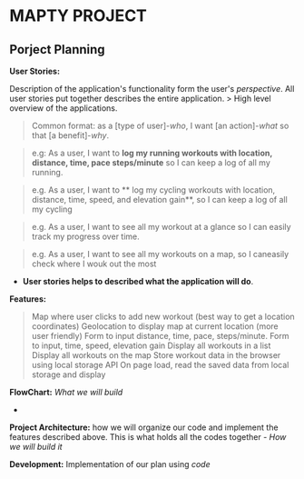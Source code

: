 # MAPTY PROJECT

## Porject Planning

**User Stories:**

Description of the application's functionality form the user's _perspective_. All user stories put together describes the entire application. > High level overview of the applications.

> Common format: as a [type of user]-_who_, I want [an action]-_what_ so that [a benefit]-_why_.

> e.g: As a user, I want to **log my running workouts with location, distance, time, pace steps/minute** so I can keep a log of all my running.

> e.g. As a user, I want to ** log my cycling workouts with location, distance, time, speed, and elevation gain**, so I can keep a log of all my cycling

> e.g. As a user, I want to see all my workout at a glance so I can easily track my progress over time.

> e.g. As a user, I want to see all my workouts on a map, so I caneasily check where I wouk out the most

- **User stories helps to described what the application will do**.

**Features:**

> Map where user clicks to add new workout (best way to get a location coordinates)
> Geolocation to display map at current location (more user friendly)
> Form to input distance, time, pace, steps/minute.
> Form to input, time, speed, elevation gain
> Display all workouts in a list
> Display all workouts on the map
> Store workout data in the browser using local storage API
> On page load, read the saved data from local storage and display

**FlowChart:** _What we will build_

-

**Project Architecture:** how we will organize our code and implement the features described above. This is what holds all the codes together - _How we will build it_

**Development:** Implementation of our plan using _code_
